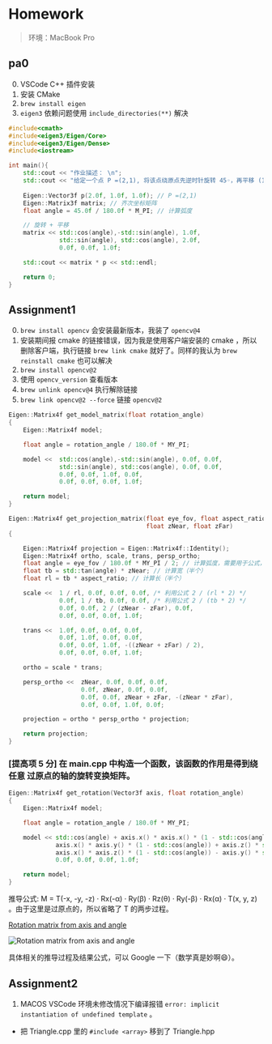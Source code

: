# Homework

> 环境：MacBook Pro

## pa0

0. VSCode C++ 插件安装
1. 安装 CMake
2. `brew install eigen`
3. `eigen3` 依赖问题使用 `include_directories(**)` 解决

```c++
#include<cmath>
#include<eigen3/Eigen/Core>
#include<eigen3/Eigen/Dense>
#include<iostream>

int main(){
    std::cout << "作业描述： \n";
    std::cout << "给定一个点 P =(2,1), 将该点绕原点先逆时针旋转 45◦，再平移 (1,2), 计算出 变换后点的坐标(要求用齐次坐标进行计算)。 \n";
    
    Eigen::Vector3f p(2.0f, 1.0f, 1.0f); // P =(2,1)
    Eigen::Matrix3f matrix; // 齐次坐标矩阵
    float angle = 45.0f / 180.0f * M_PI; // 计算弧度

    // 旋转 + 平移
    matrix << std::cos(angle),-std::sin(angle), 1.0f,
              std::sin(angle), std::cos(angle), 2.0f,
              0.0f, 0.0f, 1.0f;

    std::cout << matrix * p << std::endl;

    return 0;
}
```

## Assignment1

0. `brew install opencv` 会安装最新版本，我装了 `opencv@4`
1. 安装期间报 cmake 的链接错误，因为我是使用客户端安装的 cmake ，所以删除客户端，执行链接 `brew link cmake` 就好了。同样的我认为 `brew reinstall cmake` 也可以解决
2. `brew install opencv@2`
3. 使用 `opencv_version` 查看版本
4. `brew unlink opencv@4` 执行解除链接
5. `brew link opencv@2 --force` 链接 `opencv@2`

```c++
Eigen::Matrix4f get_model_matrix(float rotation_angle)
{
    Eigen::Matrix4f model;

    float angle = rotation_angle / 180.0f * MY_PI;

    model <<  std::cos(angle),-std::sin(angle), 0.0f, 0.0f,
              std::sin(angle), std::cos(angle), 0.0f, 0.0f,
              0.0f, 0.0f, 1.0f, 0.0f,
              0.0f, 0.0f, 0.0f, 1.0f;

    return model;
}

Eigen::Matrix4f get_projection_matrix(float eye_fov, float aspect_ratio,
                                      float zNear, float zFar)
{

    Eigen::Matrix4f projection = Eigen::Matrix4f::Identity();
    Eigen::Matrix4f ortho, scale, trans, persp_ortho;
    float angle = eye_fov / 180.0f * MY_PI / 2; // 计算弧度，需要用于公式，所以除 2
    float tb = std::tan(angle) * zNear; // 计算宽（半个）
    float rl = tb * aspect_ratio; // 计算长（半个）

    scale <<  1 / rl, 0.0f, 0.0f, 0.0f, /* 利用公式 2 / (rl * 2) */
              0.0f, 1 / tb, 0.0f, 0.0f, /* 利用公式 2 / (tb * 2) */
              0.0f, 0.0f, 2 / (zNear - zFar), 0.0f,
              0.0f, 0.0f, 0.0f, 1.0f;

    trans <<  1.0f, 0.0f, 0.0f, 0.0f,
              0.0f, 1.0f, 0.0f, 0.0f,
              0.0f, 0.0f, 1.0f, -((zNear + zFar) / 2),
              0.0f, 0.0f, 0.0f, 1.0f;

    ortho = scale * trans;

    persp_ortho <<  zNear, 0.0f, 0.0f, 0.0f,
                    0.0f, zNear, 0.0f, 0.0f,
                    0.0f, 0.0f, zNear + zFar, -(zNear * zFar),
                    0.0f, 0.0f, 1.0f, 0.0f;

    projection = ortho * persp_ortho * projection;

    return projection;
}
```

### [提高项 5 分] 在 main.cpp 中构造一个函数，该函数的作用是得到绕任意 过原点的轴的旋转变换矩阵。

```c++
Eigen::Matrix4f get_rotation(Vector3f axis, float rotation_angle)
{
    Eigen::Matrix4f model;

    float angle = rotation_angle / 180.0f * MY_PI;

    model << std::cos(angle) + axis.x() * axis.x() * (1 - std::cos(angle)), axis.x() * axis.y() * (1 - std::cos(angle)) - axis.z() * std::sin(angle), axis.x() * axis.z() * (1 - std::cos(angle)) + axis.y() * std::sin(angle), 0.0f,
             axis.x() * axis.y() * (1 - std::cos(angle)) + axis.z() * std::sin(angle), std::cos(angle) + axis.y() * axis.y() * (1 - std::cos(angle)), axis.y() * axis.z() * (1 - std::cos(angle)) - axis.x() * std::sin(angle), 0.0f,
             axis.x() * axis.z() * (1 - std::cos(angle)) - axis.y() * std::sin(angle), axis.z() * axis.y() * (1 - std::cos(angle)) + axis.x() * std::sin(angle), std::cos(angle) + axis.z() * axis.z() * (1 - std::cos(angle)), 0.0f,
             0.0f, 0.0f, 0.0f, 1.0f;

    return model;
}
```

推导公式: M = T(-x, -y, -z) · Rx(-α) · Ry(β) · Rz(θ) · Ry(-β) · Rx(α) · T(x, y, z) 。由于这里是过原点的，所以省略了 T 的两步过程。

[Rotation matrix from axis and angle](https://en.wikipedia.org/wiki/Rotation_matrix#Rotation_matrix_from_axis_and_angle)

![Rotation matrix from axis and angle](https://wikimedia.org/api/rest_v1/media/math/render/svg/f259f80a746ee20d481f9b7f600031084358a27c)

具体相关的推导过程及结果公式，可以 Google 一下（数学真是妙啊😄）。

## Assignment2

1. MACOS VSCode 环境未修改情况下编译报错 `error: implicit instantiation of undefined template` 。
 -  把 Triangle.cpp 里的 `#include <array>` 移到了 Triangle.hpp
